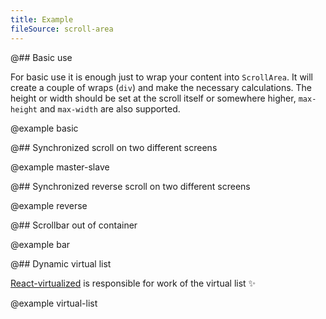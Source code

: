 ```yaml
---
title: Example
fileSource: scroll-area
---
```


@## Basic use

For basic use it is enough just to wrap your content into `ScrollArea`. It will create a couple of wraps (`div`) and make the necessary calculations. The height or width should be set at the scroll itself or somewhere higher, `max-height` and `max-width` are also supported.

@example basic

@## Synchronized scroll on two different screens

@example master-slave

@## Synchronized reverse scroll on two different screens

@example reverse

@## Scrollbar out of container

@example bar

@## Dynamic virtual list

[React-virtualized](https://github.com/bvaughn/react-virtualized) is responsible for work of the virtual list ✨

@example virtual-list
